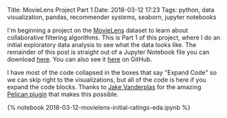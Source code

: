Title: MovieLens Project Part 1
Date: 2018-03-12 17:23
Tags: python, data visualization, pandas, recommender systems, seaborn, jupyter notebooks

I'm beginning a project on the [MovieLens](https://grouplens.org/datasets/movielens/) dataset to learn about collaborative filtering algorithms. This is Part 1 of this project, where I do an initial exploratory data analysis to see what the data looks like. The remainder of this post is straight out of a Jupyter Notebook file you can download [here](/notebooks/2018-03-11-movielens-initial-ratings-eda.ipynb). You can also see it [here](https://github.com/benlindsay/movielens-analysis/blob/master/notebooks/01_Initial_Ratings_EDA.ipynb) on GitHub.

I have most of the code collapsed in the boxes that say "Expand Code" so we can skip right to the visualizations, but all of the code is here if you expand the code blocks. Thanks to [Jake Vanderplas](http://vanderplas.com/) for the amazing [Pelican plugin](https://github.com/getpelican/pelican-plugins/tree/master/liquid_tags) that makes this possible.

{% notebook 2018-03-12-movielens-initial-ratings-eda.ipynb %}
